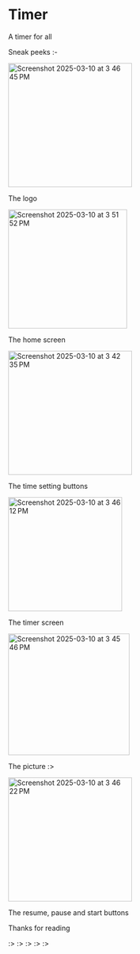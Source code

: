 # Timer
A timer for all

Sneak peeks :-

<img width="250" alt="Screenshot 2025-03-10 at 3 46 45 PM" src="https://github.com/user-attachments/assets/05858f7d-d346-4325-957d-219f21427e12" />

The logo

<img width="240" alt="Screenshot 2025-03-10 at 3 51 52 PM" src="https://github.com/user-attachments/assets/3963c351-b7b9-48ab-bdbd-6d13f7cd5359" />

The home screen

<img width="250" alt="Screenshot 2025-03-10 at 3 42 35 PM" src="https://github.com/user-attachments/assets/fe814d29-a9c5-4911-a09a-a3139c96638f" />

The time setting buttons

<img width="230" alt="Screenshot 2025-03-10 at 3 46 12 PM" src="https://github.com/user-attachments/assets/c415abfc-17a3-461a-b3b6-55732966ec0d" />

The timer screen

<img width="245" alt="Screenshot 2025-03-10 at 3 45 46 PM" src="https://github.com/user-attachments/assets/82b81701-fa4c-45fa-bba1-c827875ad4cc" />

The picture :>

<img width="250" alt="Screenshot 2025-03-10 at 3 46 22 PM" src="https://github.com/user-attachments/assets/82cb0cc9-72e6-478a-933a-e040e56e5aa4" />

The resume, pause and start buttons

Thanks for reading

:> :> :> :> :> 
